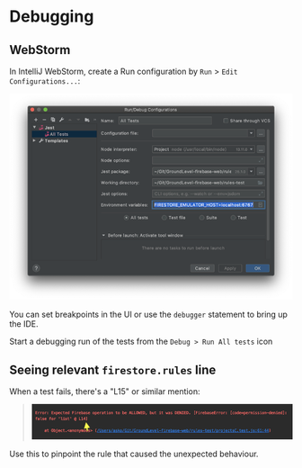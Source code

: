 # Debugging

## WebStorm

In IntelliJ WebStorm, create a Run configuration by `Run` > `Edit Configurations...`:

![](.images/webstorm-jest-config.png)

<!-- disabled. no longer using that?
Add the `FIRESTORE_EMULATION_HOST` environment variable, as it is in `package.json`.
-->

You can <!--now--> set breakpoints in the UI or use the `debugger` statement to bring up the IDE. 

Start a debugging run of the tests from the `Debug > Run All tests` icon


## Seeing relevant `firestore.rules` line

When a test fails, there's a "L15" or similar mention:

>![](.images/rules-line-number.png)

Use this to pinpoint the rule that caused the unexpected behaviour.


<!-- bygones?
## Run just one test file

Jest treats each test file separately, so writing `describe.only` in one does not prevent the other files from being executed. To limit the tests to just one file, use:

```
$ npm run test-dev -- -f invitesC.test.js
...
```

This does not even compile the other test files.
-->
